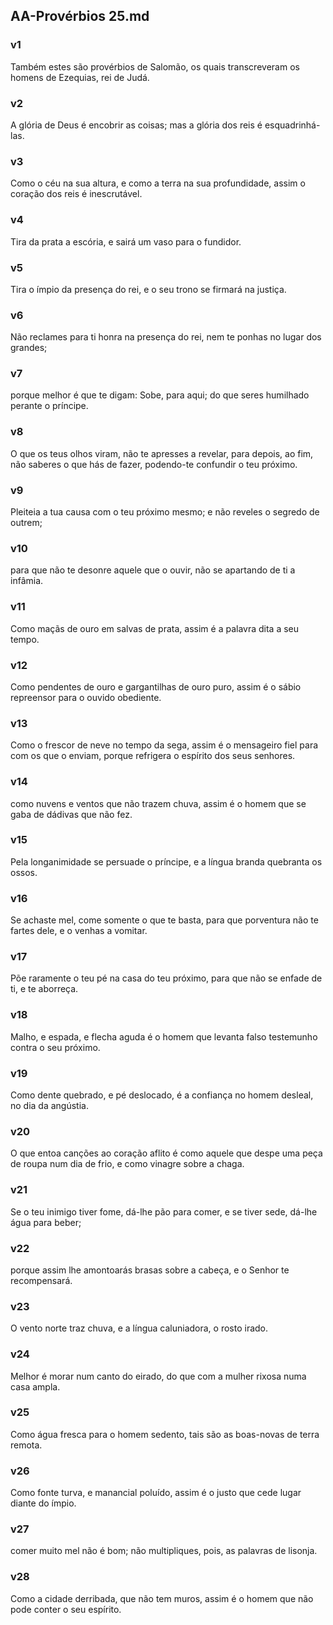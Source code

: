## AA-Provérbios 25.md
### v1
 Também estes são provérbios de Salomão, os quais transcreveram os homens de Ezequias, rei de Judá.
### v2
 A glória de Deus é encobrir as coisas; mas a glória dos reis é esquadrinhá-las.
### v3
 Como o céu na sua altura, e como a terra na sua profundidade, assim o coração dos reis é inescrutável.
### v4
 Tira da prata a escória, e sairá um vaso para o fundidor.
### v5
 Tira o ímpio da presença do rei, e o seu trono se firmará na justiça.
### v6
 Não reclames para ti honra na presença do rei, nem te ponhas no lugar dos grandes;
### v7
 porque melhor é que te digam: Sobe, para aqui; do que seres humilhado perante o príncipe.
### v8
 O que os teus olhos viram, não te apresses a revelar, para depois, ao fim, não saberes o que hás de fazer, podendo-te confundir o teu próximo.
### v9
 Pleiteia a tua causa com o teu próximo mesmo; e não reveles o segredo de outrem;
### v10
 para que não te desonre aquele que o ouvir, não se apartando de ti a infâmia.
### v11
 Como maçãs de ouro em salvas de prata, assim é a palavra dita a seu tempo.
### v12
 Como pendentes de ouro e gargantilhas de ouro puro, assim é o sábio repreensor para o ouvido obediente.
### v13
 Como o frescor de neve no tempo da sega, assim é o mensageiro fiel para com os que o enviam, porque refrigera o espírito dos seus senhores.
### v14
 como nuvens e ventos que não trazem chuva, assim é o homem que se gaba de dádivas que não fez.
### v15
 Pela longanimidade se persuade o príncipe, e a língua branda quebranta os ossos.
### v16
 Se achaste mel, come somente o que te basta, para que porventura não te fartes dele, e o venhas a vomitar.
### v17
 Põe raramente o teu pé na casa do teu próximo, para que não se enfade de ti, e te aborreça.
### v18
 Malho, e espada, e flecha aguda é o homem que levanta falso testemunho contra o seu próximo.
### v19
 Como dente quebrado, e pé deslocado, é a confiança no homem desleal, no dia da angústia.
### v20
 O que entoa canções ao coração aflito é como aquele que despe uma peça de roupa num dia de frio, e como vinagre sobre a chaga.
### v21
 Se o teu inimigo tiver fome, dá-lhe pão para comer, e se tiver sede, dá-lhe água para beber;
### v22
 porque assim lhe amontoarás brasas sobre a cabeça, e o Senhor te recompensará.
### v23
 O vento norte traz chuva, e a língua caluniadora, o rosto irado.
### v24
 Melhor é morar num canto do eirado, do que com a mulher rixosa numa casa ampla.
### v25
 Como água fresca para o homem sedento, tais são as boas-novas de terra remota.
### v26
 Como fonte turva, e manancial poluído, assim é o justo que cede lugar diante do ímpio.
### v27
 comer muito mel não é bom; não multipliques, pois, as palavras de lisonja.
### v28
 Como a cidade derribada, que não tem muros, assim é o homem que não pode conter o seu espírito.
